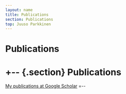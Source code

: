 ```yaml
---
layout: name
title: Publications
section: Publications
top: Juuso Parkkinen
---
```


Publications
============

+--  {.section}
Publications
========
[My publications at Google Scholar](http://scholar.google.com/citations?user=4d5VBfkAAAAJ
)
=--

<div class="impactstory-embed" data-id="19210768" data-id-type="pmid" data-api-key="parkkinen-pdu5rf"></div>



